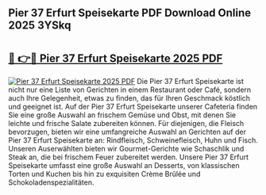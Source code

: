 ## Pier 37 Erfurt Speisekarte PDF Download Online 2025 3YSkq

# <h2><a href="http://gcdhz5.nevu.top/?p=Pier+37+Erfurt+Speisekarte">🔗 👉🔴 Pier 37 Erfurt Speisekarte 2025 PDF</a></h2>

[![Pier 37 Erfurt Speisekarte 2025 PDF](https://i.imgur.com/dBaPXMq.png)](http://gcdhz5.nevu.top/?p=Pier+37+Erfurt+Speisekarte)
Die Pier 37 Erfurt Speisekarte ist nicht nur eine Liste von Gerichten in einem Restaurant oder Café, sondern auch Ihre Gelegenheit, etwas zu finden, das für Ihren Geschmack köstlich und geeignet ist. Auf der Pier 37 Erfurt Speisekarte unserer Cafeteria finden Sie eine große Auswahl an frischem Gemüse und Obst, mit denen Sie leichte und frische Salate zubereiten können. Für diejenigen, die Fleisch bevorzugen, bieten wir eine umfangreiche Auswahl an Gerichten auf der Pier 37 Erfurt Speisekarte an: Rindfleisch, Schweinefleisch, Huhn und Fisch. Unseren Auserwählten bieten wir Gourmet-Gerichte wie Schaschlik und Steak an, die bei frischem Feuer zubereitet werden. Unsere Pier 37 Erfurt Speisekarte umfasst eine große Auswahl an Desserts, von klassischen Torten und Kuchen bis hin zu exquisiten Crème Brûlée und Schokoladenspezialitäten.
